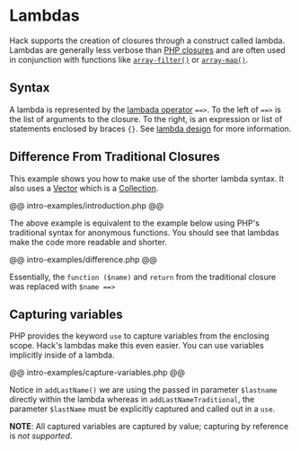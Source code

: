 # Lambdas

Hack supports the creation of closures through a construct called lambda. Lambdas are generally less verbose than [PHP closures](http://php.net/manual/en/functions.anonymous.php) and are often used in conjunction with functions like [`array-filter()`](http://php.net/manual/en/function.array-filter.php) or [`array-map()`](http://php.net/manual/en/function.array-map.php).

## Syntax

A lambda is represented by the [lambada operator](../operators/lambda.md) `==>`. To the left of `==>` is the list of arguments to the closure. To the right, is an expression or list of statements enclosed by braces `{}`. See [lambda design](./design.md) for more information.  

## Difference From Traditional Closures

This example shows you how to make use of the shorter lambda syntax.
It also uses a [Vector](../reference/class/Vector/) which is a [Collection](../collections/intro.md).

@@ intro-examples/introduction.php @@

The above example is equivalent to the example below using PHP's traditional syntax for anonymous functions. You should see that lambdas make the code more readable and shorter.

@@ intro-examples/difference.php @@

Essentially, the `function ($name)` and `return` from the traditional closure was replaced with `$name ==>`

## Capturing variables

PHP provides the keyword `use` to capture variables from the enclosing scope. Hack's lambdas make this even easier. You can use variables implicitly inside of a lambda.

@@ intro-examples/capture-variables.php @@

Notice in `addLastName()` we are using the passed in parameter `$lastname` directly within the lambda whereas in `addLastNameTraditional`, the parameter `$lastName` must be explicitly captured and called out in a `use`.

**NOTE**: All captured variables are captured by value; capturing by reference is *not supported*. 
